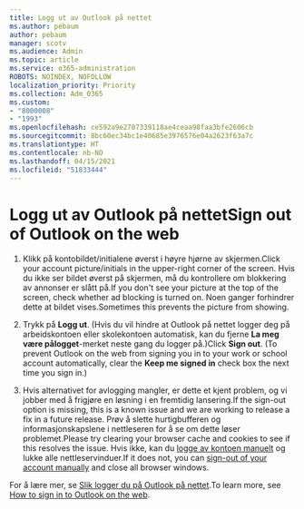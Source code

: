 ```yaml
---
title: Logg ut av Outlook på nettet
ms.author: pebaum
author: pebaum
manager: scotv
ms.audience: Admin
ms.topic: article
ms.service: o365-administration
ROBOTS: NOINDEX, NOFOLLOW
localization_priority: Priority
ms.collection: Adm_O365
ms.custom:
- "8000008"
- "1993"
ms.openlocfilehash: ce592a9e2707339118ae4ceaa98faa3bfe2606cb
ms.sourcegitcommit: 8bc60ec34bc1e40685e3976576e04a2623f63a7c
ms.translationtype: HT
ms.contentlocale: nb-NO
ms.lasthandoff: 04/15/2021
ms.locfileid: "51833444"
---
```

# <a name="sign-out-of-outlook-on-the-web"></a><span data-ttu-id="37e4f-102">Logg ut av Outlook på nettet</span><span class="sxs-lookup"><span data-stu-id="37e4f-102">Sign out of Outlook on the web</span></span>

1. <span data-ttu-id="37e4f-103">Klikk på kontobildet/initialene øverst i høyre hjørne av skjermen.</span><span class="sxs-lookup"><span data-stu-id="37e4f-103">Click your account picture/initials in the upper-right corner of the screen.</span></span> <span data-ttu-id="37e4f-104">Hvis du ikke ser bildet øverst på skjermen, må du kontrollere om blokkering av annonser er slått på.</span><span class="sxs-lookup"><span data-stu-id="37e4f-104">If you don't see your picture at the top of the screen, check whether ad blocking is turned on.</span></span> <span data-ttu-id="37e4f-105">Noen ganger forhindrer dette at bildet vises.</span><span class="sxs-lookup"><span data-stu-id="37e4f-105">Sometimes this prevents the picture from showing.</span></span>

2. <span data-ttu-id="37e4f-106">Trykk på **Logg ut**. (Hvis du vil hindre at Outlook på nettet logger deg på arbeidskontoen eller skolekontoen automatisk, kan du fjerne **La meg være pålogget**-merket neste gang du logger på.)</span><span class="sxs-lookup"><span data-stu-id="37e4f-106">Click **Sign out**. (To prevent Outlook on the web from signing you in to your work or school account automatically, clear the **Keep me signed in** check box the next time you sign in.)</span></span>

3. <span data-ttu-id="37e4f-107">Hvis alternativet for avlogging mangler, er dette et kjent problem, og vi jobber med å frigjøre en løsning i en fremtidig lansering.</span><span class="sxs-lookup"><span data-stu-id="37e4f-107">If the sign-out option is missing, this is a known issue and we are working to release a fix in a future release.</span></span>  <span data-ttu-id="37e4f-108">Prøv å slette hurtigbufferen og informasjonskapslene i nettleseren for å se om dette løser problemet.</span><span class="sxs-lookup"><span data-stu-id="37e4f-108">Please try clearing your browser cache and cookies to see if this resolves the issue.</span></span>  <span data-ttu-id="37e4f-109">Hvis ikke, kan du [logge av kontoen manuelt](https://login.live.com/logout.srf) og lukke alle nettleservinduer.</span><span class="sxs-lookup"><span data-stu-id="37e4f-109">If it does not, you can [sign-out of your account manually](https://login.live.com/logout.srf) and close all browser windows.</span></span>

<span data-ttu-id="37e4f-110">For å lære mer, se [Slik logger du på Outlook på nettet](https://support.office.com/article/how-to-sign-in-to-outlook-on-the-web-763fab4d-0138-4814-b450-37fc286bcb79).</span><span class="sxs-lookup"><span data-stu-id="37e4f-110">To learn more, see [How to sign in to Outlook on the web](https://support.office.com/article/how-to-sign-in-to-outlook-on-the-web-763fab4d-0138-4814-b450-37fc286bcb79).</span></span>
